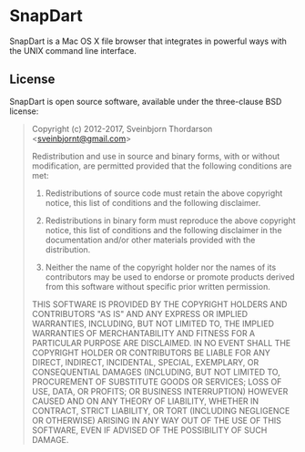 <!--<img align="right" src="images/snap_icon.png" style="float: right; margin-left: 30px;" alt="Snap Application Icon">-->

# SnapDart

SnapDart is a Mac OS X file browser that integrates in powerful ways with the 
UNIX command line interface.

<!--* [Download SnapDart 1.0]() (Intel 64-bit, 10.8 or later, ~0.5 MB)

## Screenshot

<img src="images/mandrake_screenshot.png" style="max-width:100%;" alt="ManDrake Screenshot">
-->

## License

SnapDart is open source software, available under the three-clause BSD license:

> Copyright (c) 2012-2017, Sveinbjorn Thordarson &lt;sveinbjornt@gmail.com&gt;
> 
> Redistribution and use in source and binary forms, with or without modification,
> are permitted provided that the following conditions are met:
> 
> 1. Redistributions of source code must retain the above copyright notice, this
> list of conditions and the following disclaimer.
> 
> 2. Redistributions in binary form must reproduce the above copyright notice, this
> list of conditions and the following disclaimer in the documentation and/or other
> materials provided with the distribution.
> 
> 3. Neither the name of the copyright holder nor the names of its contributors may
> be used to endorse or promote products derived from this software without specific
> prior written permission.
> 
> THIS SOFTWARE IS PROVIDED BY THE COPYRIGHT HOLDERS AND CONTRIBUTORS "AS IS" AND
> ANY EXPRESS OR IMPLIED WARRANTIES, INCLUDING, BUT NOT LIMITED TO, THE IMPLIED
> WARRANTIES OF MERCHANTABILITY AND FITNESS FOR A PARTICULAR PURPOSE ARE DISCLAIMED.
> IN NO EVENT SHALL THE COPYRIGHT HOLDER OR CONTRIBUTORS BE LIABLE FOR ANY DIRECT,
> INDIRECT, INCIDENTAL, SPECIAL, EXEMPLARY, OR CONSEQUENTIAL DAMAGES (INCLUDING, BUT
> NOT LIMITED TO, PROCUREMENT OF SUBSTITUTE GOODS OR SERVICES; LOSS OF USE, DATA, OR
> PROFITS; OR BUSINESS INTERRUPTION) HOWEVER CAUSED AND ON ANY THEORY OF LIABILITY,
> WHETHER IN CONTRACT, STRICT LIABILITY, OR TORT (INCLUDING NEGLIGENCE OR OTHERWISE)
> ARISING IN ANY WAY OUT OF THE USE OF THIS SOFTWARE, EVEN IF ADVISED OF THE
> POSSIBILITY OF SUCH DAMAGE.
